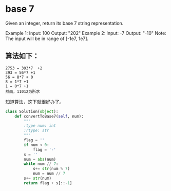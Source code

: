 # base 7

Given an integer, return its base 7 string representation.

Example 1:
Input: 100
Output: "202"
Example 2:
Input: -7
Output: "-10"
Note: The input will be in range of [-1e7, 1e7].

## 算法如下：

```
2753 = 393*7  +2
393 = 56*7 +1
56 = 8*7 + 0
8 = 1*7 +1
1 = 0*7 +1
然而，11012为所求
```
知道算法，这下就很好办了。

```python
class Solution(object):
    def convertToBase7(self, num):
        """
        :type num: int
        :rtype: str
        """
        flag = ''
        if num < 0:
            flag = '-'
        s = ''
        num = abs(num)
        while num // 7:
            s+= str(num % 7)
            num = num // 7
        s+= str(num)
        return flag + s[::-1]
```
